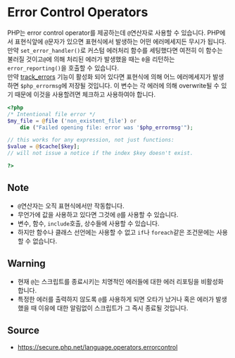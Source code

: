 # Error Control Operators

PHP는 error control operator를 제공하는데 `@`연산자로 사용할 수 있습니다.
PHP에서 표현식앞에 `@`문자가 있으면 표현식에서 발생하는 어떤 에러메세지든
무시가 됩니다.  
만약 `set_error_handler()`로 커스텀 에러처리 함수를 세팅했다면 여전히 이 함수는
불러질 것이고`@`에 의해 처리된 에러가 발생했을 때는 `0`을 리턴하는
`error_reporting()`을 호출할 수 있습니다.  
만약 [track_errors](https://secure.php.net/manual/en/errorfunc.configuration.php#ini.track-errors)
기능이 활성화 되어 있다면 표현식에 의해 어느 에러메세지가 발생하면
`$php_errormsg`에 저장될 것입니다. 이 변수는 각 에러에 의해 overwrite될 수 있기
때문에 이것을 사용할려면 체크하고 사용하여야 합니다.

```php
<?php
/* Intentional file error */
$my_file = @file ('non_existent_file') or
    die ("Failed opening file: error was '$php_errormsg'");

// this works for any expression, not just functions:
$value = @$cache[$key];
// will not issue a notice if the index $key doesn't exist.

?>
```

## Note

* `@`연산자는 오직 표현식에서만 작동합니다.
* 무언가에 값을 사용하고 있다면 그것에 `@`를 사용할 수 있습니다.
* 변수, 함수, `include`호출, 상수들에 사용할 수 있습니다.
* 하지만 함수나 클래스 선언에는 사용할 수 없고 `if`나 `foreach`같은 조건문에는
  사용할 수 없습니다.

## Warning

* 현재 `@`는 스크립트를 종료시키는 치명적인 에러들에 대한 에러 리포팅을
  비활성화 합니다.
* 특정한 에러를 출력하지 않도록 `@`를 사용하게 되면 오타가 났거나 혹은 에러가
  발생했을 때 이유에 대한 알림없이 스크립트가 그 즉시 종료될 것입니다.

## Source

* https://secure.php.net/language.operators.errorcontrol
